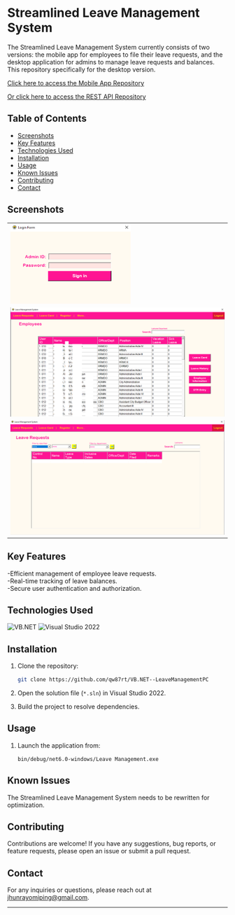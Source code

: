 # Streamlined Leave Management System

The Streamlined Leave Management System currently consists of two versions: the mobile app for employees to file their leave requests, and the desktop application for admins to manage leave requests and balances. This repository specifically for the desktop version.

[Click here to access the Mobile App Repository](https://github.com/qw87rt/ReactNative--LeaveManagement)  

[Or click here to access the REST API Repository](https://github.com/qw87rt/Expressjs--LeaveManagement_restapi)

## Table of Contents

- [Screenshots](#screenshots)
- [Key Features](#key-features)
- [Technologies Used](#technologies-used)
- [Installation](#installation)
- [Usage](#usage)
- [Known Issues](#known-issues)
- [Contributing](#contributing)
- [Contact](#contact)

## Screenshots

<table>
  <tr>
    <td><img src="./LeaveManagementDesktop-VER/assets/images/img3.png" alt="Screenshot 3" width="275"></td>
  </tr>
  <tr>
    <td><img src="./LeaveManagementDesktop-VER/assets/images/img1.png" alt="Screenshot 3" width="650"></td>
  </tr>
  <tr>
    <td><img src="./LeaveManagementDesktop-VER/assets/images/img2.png" alt="Screenshot 3" width="650"></td>
  </tr>
</table>

## Key Features

-Efficient management of employee leave requests.<br>
-Real-time tracking of leave balances.<br>
-Secure user authentication and authorization.


## Technologies Used

![VB.NET](https://img.shields.io/badge/VB.NET-5C2D91?logo=.net)
![Visual Studio 2022](https://img.shields.io/badge/Visual%20Studio%202022-5C2D91?logo=visual-studio)



## Installation

1. Clone the repository:
   ```sh
   git clone https://github.com/qw87rt/VB.NET--LeaveManagementPC
   ```

2. Open the solution file (`*.sln`) in Visual Studio 2022.
3. Build the project to resolve dependencies.

## Usage

1. Launch the application from:
   ```
   bin/debug/net6.0-windows/Leave Management.exe
   ```

## Known Issues

The Streamlined Leave Management System needs to be rewritten for optimization.

## Contributing

Contributions are welcome! If you have any suggestions, bug reports, or feature requests, please open an issue or submit a pull request.


## Contact

For any inquiries or questions, please reach out at [jhunrayomiping@gmail.com](mailto:jhunrayomiping@gmail.com).

---
